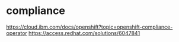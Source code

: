 # compliance

https://cloud.ibm.com/docs/openshift?topic=openshift-compliance-operator
https://access.redhat.com/solutions/6047841

